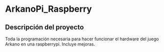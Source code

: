 # ArkanoPi_Raspberry

## Descripción del proyecto

Toda la programación necesaria para hacer funcionar el hardware del juego Arkano en una raspberrypi. Incluye mejoras.
